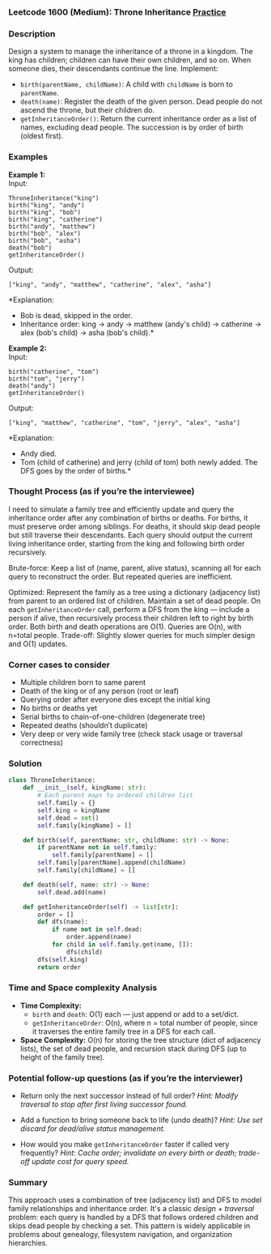 ### Leetcode 1600 (Medium): Throne Inheritance [Practice](https://leetcode.com/problems/throne-inheritance)

### Description  
Design a system to manage the inheritance of a throne in a kingdom. The king has children; children can have their own children, and so on. When someone dies, their descendants continue the line. Implement:

- `birth(parentName, childName)`: A child with `childName` is born to `parentName`.
- `death(name)`: Register the death of the given person. Dead people do not ascend the throne, but their children do.
- `getInheritanceOrder()`: Return the current inheritance order as a list of names, excluding dead people. The succession is by order of birth (oldest first).

### Examples  

**Example 1:**  
Input:  
```
ThroneInheritance("king")
birth("king", "andy")
birth("king", "bob")
birth("king", "catherine")
birth("andy", "matthew")
birth("bob", "alex")
birth("bob", "asha")
death("bob")
getInheritanceOrder()
```
Output:  
```
["king", "andy", "matthew", "catherine", "alex", "asha"]
```
*Explanation: 
- Bob is dead, skipped in the order. 
- Inheritance order: king → andy → matthew (andy's child) → catherine → alex (bob's child) → asha (bob's child).*

**Example 2:**  
Input:  
```
birth("catherine", "tom")
birth("tom", "jerry")
death("andy")
getInheritanceOrder()
```
Output:  
```
["king", "matthew", "catherine", "tom", "jerry", "alex", "asha"]
```
*Explanation: 
- Andy died. 
- Tom (child of catherine) and jerry (child of tom) both newly added. The DFS goes by the order of births.*

### Thought Process (as if you’re the interviewee)  

I need to simulate a family tree and efficiently update and query the inheritance order after any combination of births or deaths. For births, it must preserve order among siblings. For deaths, it should skip dead people but still traverse their descendants. Each query should output the current living inheritance order, starting from the king and following birth order recursively. 

Brute-force: Keep a list of (name, parent, alive status), scanning all for each query to reconstruct the order. But repeated queries are inefficient.

Optimized: Represent the family as a tree using a dictionary (adjacency list) from parent to an ordered list of children. Maintain a set of dead people. On each `getInheritanceOrder` call, perform a DFS from the king — include a person if alive, then recursively process their children left to right by birth order. Both birth and death operations are O(1). Queries are O(n), with n=total people. Trade-off: Slightly slower queries for much simpler design and O(1) updates.

### Corner cases to consider  
- Multiple children born to same parent
- Death of the king or of any person (root or leaf)
- Querying order after everyone dies except the initial king
- No births or deaths yet
- Serial births to chain-of-one-children (degenerate tree)
- Repeated deaths (shouldn’t duplicate)
- Very deep or very wide family tree (check stack usage or traversal correctness)

### Solution

```python
class ThroneInheritance:
    def __init__(self, kingName: str):
        # Each parent maps to ordered children list
        self.family = {}
        self.king = kingName
        self.dead = set()
        self.family[kingName] = []

    def birth(self, parentName: str, childName: str) -> None:
        if parentName not in self.family:
            self.family[parentName] = []
        self.family[parentName].append(childName)
        self.family[childName] = []

    def death(self, name: str) -> None:
        self.dead.add(name)

    def getInheritanceOrder(self) -> list[str]:
        order = []
        def dfs(name):
            if name not in self.dead:
                order.append(name)
            for child in self.family.get(name, []):
                dfs(child)
        dfs(self.king)
        return order
```

### Time and Space complexity Analysis  

- **Time Complexity:**
    - `birth` and `death`: O(1) each — just append or add to a set/dict.
    - `getInheritanceOrder`: O(n), where n = total number of people, since it traverses the entire family tree in a DFS for each call.
- **Space Complexity:** O(n) for storing the tree structure (dict of adjacency lists), the set of dead people, and recursion stack during DFS (up to height of the family tree).

### Potential follow-up questions (as if you’re the interviewer)  

- Return only the next successor instead of full order?
  *Hint: Modify traversal to stop after first living successor found.*

- Add a function to bring someone back to life (undo death)?
  *Hint: Use set discard for dead/alive status management.*

- How would you make `getInheritanceOrder` faster if called very frequently?
  *Hint: Cache order; invalidate on every birth or death; trade-off update cost for query speed.*

### Summary
This approach uses a combination of tree (adjacency list) and DFS to model family relationships and inheritance order. It's a classic *design + traversal* problem: each query is handled by a DFS that follows ordered children and skips dead people by checking a set. This pattern is widely applicable in problems about genealogy, filesystem navigation, and organization hierarchies.